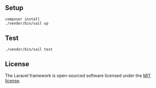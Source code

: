 ## Setup
```
composer install
./vendor/bin/sail up
```

## Test
```
./vendor/bin/sail test
```

## License

The Laravel framework is open-sourced software licensed under the [MIT license](https://opensource.org/licenses/MIT).
